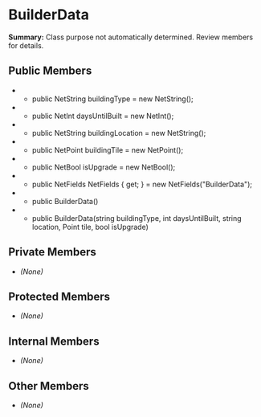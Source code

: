 # BuilderData

**Summary:** Class purpose not automatically determined. Review members for details.

## Public Members
- - public NetString buildingType = new NetString();
- - public NetInt daysUntilBuilt = new NetInt();
- - public NetString buildingLocation = new NetString();
- - public NetPoint buildingTile = new NetPoint();
- - public NetBool isUpgrade = new NetBool();
- - public NetFields NetFields { get; } = new NetFields("BuilderData");
- - public BuilderData()
- - public BuilderData(string buildingType, int daysUntilBuilt, string location, Point tile, bool isUpgrade)

## Private Members
- *(None)*

## Protected Members
- *(None)*

## Internal Members
- *(None)*

## Other Members
- *(None)*
